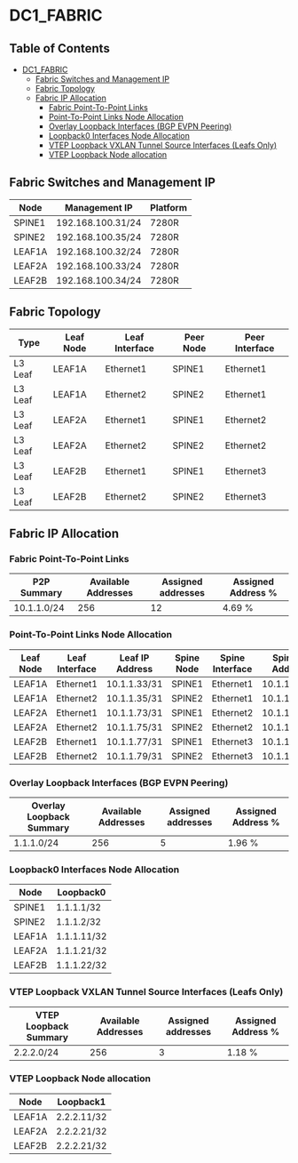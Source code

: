 # DC1_FABRIC

## Table of Contents

- [DC1_FABRIC](#dc1fabric )
  - [Fabric Switches and Management IP](#fabric-switches-and-management-ip)
  - [Fabric Topology](#fabric-topology)
  - [Fabric IP Allocation](#fabric-ip-allocation)
    - [Fabric Point-To-Point Links](#fabric-point-to-point-links)
    - [Point-To-Point Links Node Allocation](#point-to-point-links-node-allocation)
    - [Overlay Loopback Interfaces (BGP EVPN Peering)](#overlay-loopback-interfaces-bgp-evpn-peering)
    - [Loopback0 Interfaces Node Allocation](#loopback0-interfaces-node-allocation)
    - [VTEP Loopback VXLAN Tunnel Source Interfaces (Leafs Only)](#vtep-loopback-vxlan-tunnel-source-interfaces-leafs-only)
    - [VTEP Loopback Node allocation](#vtep-loopback-node-allocation)

## Fabric Switches and Management IP

| Node | Management IP | Platform |
| ---- | ------------- | -------- |
| SPINE1 | 192.168.100.31/24 | 7280R |
| SPINE2 | 192.168.100.35/24 | 7280R |
| LEAF1A | 192.168.100.32/24 | 7280R |
| LEAF2A | 192.168.100.33/24 | 7280R |
| LEAF2B | 192.168.100.34/24 | 7280R |

## Fabric Topology

| Type | Leaf Node | Leaf Interface | Peer Node | Peer Interface |
| ---- | --------- | -------------- | --------- | -------------- |
| L3 Leaf | LEAF1A | Ethernet1 | SPINE1 | Ethernet1 |
| L3 Leaf | LEAF1A | Ethernet2 | SPINE2 | Ethernet1 |
| L3 Leaf | LEAF2A | Ethernet1 | SPINE1 | Ethernet2 |
| L3 Leaf | LEAF2A | Ethernet2 | SPINE2 | Ethernet2 |
| L3 Leaf | LEAF2B | Ethernet1 | SPINE1 | Ethernet3 |
| L3 Leaf | LEAF2B | Ethernet2 | SPINE2 | Ethernet3 |

## Fabric IP Allocation

### Fabric Point-To-Point Links

| P2P Summary | Available Addresses | Assigned addresses | Assigned Address % |
| ----------- | ------------------- | ------------------ | ------------------ |
| 10.1.1.0/24 | 256 | 12 | 4.69 % |

### Point-To-Point Links Node Allocation

| Leaf Node | Leaf Interface | Leaf IP Address | Spine Node | Spine Interface | Spine IP Address |
| --------- | -------------- | --------------- | ---------- | --------------- | ---------------- |
| LEAF1A | Ethernet1 | 10.1.1.33/31 | SPINE1 | Ethernet1 | 10.1.1.32/31 |
| LEAF1A | Ethernet2 | 10.1.1.35/31 | SPINE2 | Ethernet1 | 10.1.1.34/31 |
| LEAF2A | Ethernet1 | 10.1.1.73/31 | SPINE1 | Ethernet2 | 10.1.1.72/31 |
| LEAF2A | Ethernet2 | 10.1.1.75/31 | SPINE2 | Ethernet2 | 10.1.1.74/31 |
| LEAF2B | Ethernet1 | 10.1.1.77/31 | SPINE1 | Ethernet3 | 10.1.1.76/31 |
| LEAF2B | Ethernet2 | 10.1.1.79/31 | SPINE2 | Ethernet3 | 10.1.1.78/31 |

### Overlay Loopback Interfaces (BGP EVPN Peering)

| Overlay Loopback Summary | Available Addresses | Assigned addresses | Assigned Address % |
| ------------------------ | ------------------- | ------------------ | ------------------ |
| 1.1.1.0/24 | 256 | 5 | 1.96 % |

### Loopback0 Interfaces Node Allocation

| Node | Loopback0 |
| ---- | --------- |
| SPINE1 | 1.1.1.1/32 |
| SPINE2 | 1.1.1.2/32 |
| LEAF1A | 1.1.1.11/32 |
| LEAF2A | 1.1.1.21/32 |
| LEAF2B | 1.1.1.22/32 |

### VTEP Loopback VXLAN Tunnel Source Interfaces (Leafs Only)

| VTEP Loopback Summary | Available Addresses | Assigned addresses | Assigned Address % |
| --------------------- | ------------------- | ------------------ | ------------------ |
| 2.2.2.0/24 | 256 | 3 | 1.18 % |

### VTEP Loopback Node allocation

| Node | Loopback1 |
| ---- | --------- |
| LEAF1A | 2.2.2.11/32 |
| LEAF2A | 2.2.2.21/32 |
| LEAF2B | 2.2.2.21/32 |
